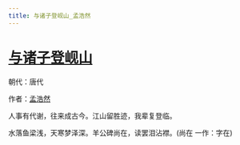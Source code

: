 ```yaml
---
title: 与诸子登岘山_孟浩然
---
```


# [与诸子登岘山](http://so.gushiwen.org/view_7576.aspx)

朝代：唐代

作者：[孟浩然](http://so.gushiwen.org/author_757.aspx)

人事有代谢，往来成古今。江山留胜迹，我辈复登临。

水落鱼梁浅，天寒梦泽深。羊公碑尚在，读罢泪沾襟。(尚在 一作：字在)